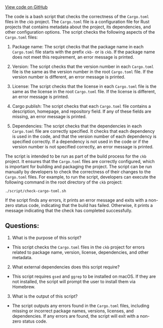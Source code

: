[View code on GitHub](https://github.com/nervosnetwork/ckb/blob/develop/devtools/ci/check-cargotoml.sh)

The code is a bash script that checks the correctness of the `Cargo.toml` files in the `ckb` project. The `Cargo.toml` file is a configuration file for Rust projects that contains metadata about the project, its dependencies, and other configuration options. The script checks the following aspects of the `Cargo.toml` files:

1. Package name: The script checks that the package name in each `Cargo.toml` file starts with the prefix `ckb-` or is `ckb`. If the package name does not meet this requirement, an error message is printed.

2. Version: The script checks that the version number in each `Cargo.toml` file is the same as the version number in the root `Cargo.toml` file. If the version number is different, an error message is printed.

3. License: The script checks that the license in each `Cargo.toml` file is the same as the license in the root `Cargo.toml` file. If the license is different, an error message is printed.

4. Cargo publish: The script checks that each `Cargo.toml` file contains a description, homepage, and repository field. If any of these fields are missing, an error message is printed.

5. Dependencies: The script checks that the dependencies in each `Cargo.toml` file are correctly specified. It checks that each dependency is used in the code, and that the version number of each dependency is specified correctly. If a dependency is not used in the code or if the version number is not specified correctly, an error message is printed.

The script is intended to be run as part of the build process for the `ckb` project. It ensures that the `Cargo.toml` files are correctly configured, which is important for building and packaging the project. The script can be run manually by developers to check the correctness of their changes to the `Cargo.toml` files. For example, to run the script, developers can execute the following command in the root directory of the `ckb` project:

```
./script/check-cargo-toml.sh
```

If the script finds any errors, it prints an error message and exits with a non-zero status code, indicating that the build has failed. Otherwise, it prints a message indicating that the check has completed successfully.
## Questions:
 1. What is the purpose of this script?
- This script checks the `Cargo.toml` files in the `ckb` project for errors related to package name, version, license, dependencies, and other metadata.

2. What external dependencies does this script require?
- This script requires `gsed` and `ggrep` to be installed on macOS. If they are not installed, the script will prompt the user to install them via Homebrew.

3. What is the output of this script?
- The script outputs any errors found in the `Cargo.toml` files, including missing or incorrect package names, versions, licenses, and dependencies. If any errors are found, the script will exit with a non-zero status code.

